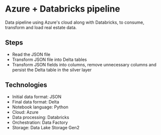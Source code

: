 # Azure + Databricks pipeline
Data pipeline using Azure's cloud along with Databricks, to consume, transform and load real estate data.

## Steps
- Read the JSON file
- Transform JSON file into Delta tables
- Transform JSON fields into columns, remove unnecessary columns and persist the Delta table in the silver layer

## Technologies
- Initial data format: JSON
- Final data format: Delta
- Notebook language: Python
- Cloud: Azure
- Data processing: Databricks
- Orchestration: Data Factory
- Storage: Data Lake Storage Gen2
